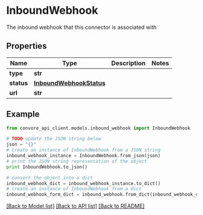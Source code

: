 # InboundWebhook

The inbound webhook that this connector is associated with

## Properties

Name | Type | Description | Notes
------------ | ------------- | ------------- | -------------
**type** | **str** |  | 
**status** | [**InboundWebhookStatus**](InboundWebhookStatus.md) |  | 
**url** | **str** |  | 

## Example

```python
from convore_api_client.models.inbound_webhook import InboundWebhook

# TODO update the JSON string below
json = "{}"
# create an instance of InboundWebhook from a JSON string
inbound_webhook_instance = InboundWebhook.from_json(json)
# print the JSON string representation of the object
print InboundWebhook.to_json()

# convert the object into a dict
inbound_webhook_dict = inbound_webhook_instance.to_dict()
# create an instance of InboundWebhook from a dict
inbound_webhook_form_dict = inbound_webhook.from_dict(inbound_webhook_dict)
```
[[Back to Model list]](../README.md#documentation-for-models) [[Back to API list]](../README.md#documentation-for-api-endpoints) [[Back to README]](../README.md)


